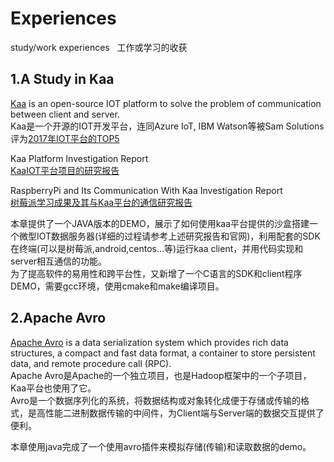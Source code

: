 # Experiences
study/work experiences  
工作或学习的收获

## 1.A Study in Kaa  
[Kaa](https://kaaproject.github.io/kaa/docs/v0.10.0/Welcome/) is an open-source IOT platform to solve the problem of communication between client and server.  
Kaa是一个开源的IOT开发平台，连同Azure IoT, IBM Watson等被Sam Solutions评为[2017年IOT平台的TOP5](https://www.sam-solutions.com/blog/top-5-iot-platforms-2017)  

Kaa Platform Investigation Report  
[KaaIOT平台项目的研究报告](https://github.com/caibinice/works/blob/master/kaaReport.xlsx)

RaspberryPi and Its Communication With Kaa Investigation Report  
[树莓派学习成果及其与Kaa平台的通信研究报告](https://github.com/caibinice/works/blob/master/raspberryPiReport.xlsx)  
  
本章提供了一个JAVA版本的DEMO，展示了如何使用kaa平台提供的沙盒搭建一个微型IOT数据服务器(详细的过程请参考上述研究报告和官网)，利用配套的SDK在终端(可以是树莓派,android,centos...等)运行kaa client，并用代码实现和server相互通信的功能。  
为了提高软件的易用性和跨平台性，又新增了一个C语言的SDK和client程序DEMO，需要gcc环境，使用cmake和make编译项目。  

## 2.Apache Avro  
[Apache Avro](https://avro.apache.org/docs/current/) is a data serialization system which provides
rich data structures, a compact and fast data format, a container to store persistent data, and remote procedure call (RPC).  
Apache Avro是Apache的一个独立项目，也是Hadoop框架中的一个子项目，Kaa平台也使用了它。  
Avro是一个数据序列化的系统，将数据结构或对象转化成便于存储或传输的格式，是高性能二进制数据传输的中间件，为Client端与Server端的数据交互提供了便利。  
  
本章使用java完成了一个使用avro插件来模拟存储(传输)和读取数据的demo。